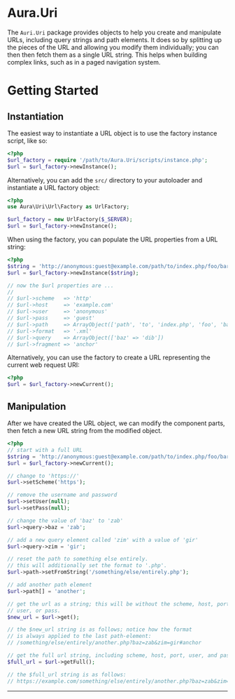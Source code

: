Aura.Uri
========

The `Auri.Uri` package provides objects to help you create and manipulate URLs,
including query strings and path elements. It does so by splitting up the pieces
of the URL and allowing you modify them individually; you can then then fetch
them as a single URL string. This helps when building complex links,
such as in a paged navigation system.

Getting Started
===============

Instantiation
-------------

The easiest way to instantiate a URL object is to use the factory instance
script, like so:

```php
<?php
$url_factory = require '/path/to/Aura.Uri/scripts/instance.php';
$url = $url_factory->newInstance();
```

Alternatively, you can add the `src/` directory to your autoloader and
instantiate a URL factory object:

```php
<?php
use Aura\Uri\Url\Factory as UrlFactory;

$url_factory = new UrlFactory($_SERVER);
$url = $url_factory->newInstance();
```

When using the factory, you can populate the URL properties from a URL
string:

```php
<?php
$string = 'http://anonymous:guest@example.com/path/to/index.php/foo/bar.xml?baz=dib#anchor');
$url = $url_factory->newInstance($string);

// now the $url properties are ...
// 
// $url->scheme   => 'http'
// $url->host     => 'example.com'
// $url->user     => 'anonymous'
// $url->pass     => 'guest'
// $url->path     => ArrayObject(['path', 'to', 'index.php', 'foo', 'bar'])
// $url->format   => '.xml'
// $url->query    => ArrayObject(['baz' => 'dib'])
// $url->fragment => 'anchor'
```

Alternatively, you can use the factory to create a URL representing the
current web request URI:

```php
<?php
$url = $url_factory->newCurrent();
```


Manipulation
------------

After we have created the URL object, we can modify the component parts, then
fetch a new URL string from the modified object.

```php
<?php
// start with a full URL
$string = 'http://anonymous:guest@example.com/path/to/index.php/foo/bar.xml?baz=dib#anchor');
$url = $url_factory->newCurrent();

// change to 'https://'
$url->setScheme('https');

// remove the username and password
$url->setUser(null);
$url->setPass(null);

// change the value of 'baz' to 'zab'
$url->query->baz = 'zab';

// add a new query element called 'zim' with a value of 'gir'
$url->query->zim = 'gir';

// reset the path to something else entirely.
// this will additionally set the format to '.php'.
$url->path->setFromString('/something/else/entirely.php');

// add another path element
$url->path[] = 'another';

// get the url as a string; this will be without the scheme, host, port,
// user, or pass.
$new_url = $url->get();

// the $new_url string is as follows; notice how the format
// is always applied to the last path-element:
// /something/else/entirely/another.php?baz=zab&zim=gir#anchor

// get the full url string, including scheme, host, port, user, and pass.
$full_url = $url->getFull();

// the $full_url string is as follows:
// https://example.com/something/else/entirely/another.php?baz=zab&zim=gir#anchor
```

* * *
